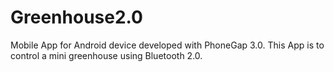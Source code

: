 Greenhouse2.0
=============

Mobile App for Android device developed with PhoneGap 3.0. This App is to control a mini greenhouse using Bluetooth 2.0.
